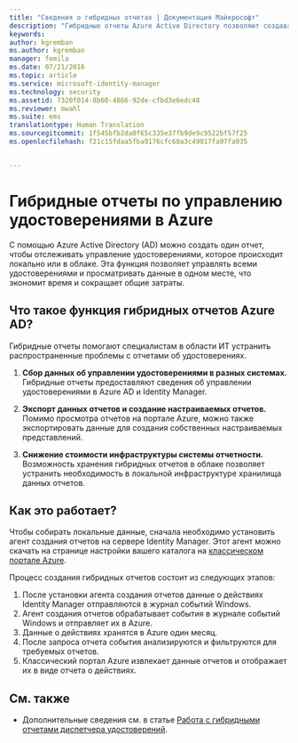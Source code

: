 ```yaml
---
title: "Сведения о гибридных отчетах | Документация Майкрософт"
description: "Гибридные отчеты Azure Active Directory позволяют создавать настраиваемые отчеты, включающие как облачные, так и локальные события."
keywords: 
author: kgremban
ms.author: kgremban
manager: femila
ms.date: 07/21/2016
ms.topic: article
ms.service: microsoft-identity-manager
ms.technology: security
ms.assetid: 7320f014-8b60-4866-92de-cfbd3e6edc48
ms.reviewer: mwahl
ms.suite: ems
translationtype: Human Translation
ms.sourcegitcommit: 1f545bfb2da0f65c335e37fb9de9c9522bf57f25
ms.openlocfilehash: f21c15fdaa5fba9176cfc60a3c49017fa97fa935


---
```


# <a name="hybrid-identity-management-reports-in-azure"></a>Гибридные отчеты по управлению удостоверениями в Azure
С помощью Azure Active Directory (AD) можно создать один отчет, чтобы отслеживать управление удостоверениями, которое происходит локально или в облаке. Эта функция позволяет управлять всеми удостоверениями и просматривать данные в одном месте, что экономит время и сокращает общие затраты.

## <a name="what-is-azure-ad-hybrid-reporting"></a>Что такое функция гибридных отчетов Azure AD?
Гибридные отчеты помогают специалистам в области ИТ устранить распространенные проблемы с отчетами об удостоверениях.

1. **Сбор данных об управлении удостоверениями в разных системах.** Гибридные отчеты предоставляют сведения об управлении удостоверениями в Azure AD и Identity Manager.

2. **Экспорт данных отчетов и создание настраиваемых отчетов.** Помимо просмотра отчетов на портале Azure, можно также экспортировать данные для создания собственных настраиваемых представлений.

3. **Снижение стоимости инфраструктуры системы отчетности.** Возможность хранения гибридных отчетов в облаке позволяет устранить необходимость в локальной инфраструктуре хранилища данных отчетов.

## <a name="how-does-it-work"></a>Как это работает?

Чтобы собирать локальные данные, сначала необходимо установить агент создания отчетов на сервере Identity Manager. Этот агент можно скачать на странице настройки вашего каталога на [классическом портале Azure](https://manage.windowsazure.com/).

Процесс создания гибридных отчетов состоит из следующих этапов:
1. После установки агента создания отчетов данные о действиях Identity Manager отправляются в журнал событий Windows.
2. Агент создания отчетов обрабатывает события в журнале событий Windows и отправляет их в Azure.
3. Данные о действиях хранятся в Azure один месяц.
4. После запроса отчета события анализируются и фильтруются для требуемых отчетов.
5. Классический портал Azure извлекает данные отчетов и отображает их в виде отчета о действиях.

## <a name="see-also"></a>См. также
- Дополнительные сведения см. в статье [Работа с гибридными отчетами диспетчера удостоверений](/microsoft-identity-manager/deploy-use/working-with-identity-manager-hybrid-reporting).



<!--HONumber=Nov16_HO2-->



